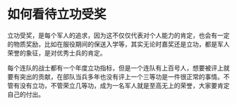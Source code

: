 # 如何看待立功受奖

立功受奖，是每个军人的追求，因为这不仅仅代表对个人能力的肯定，也会有一定的物质奖励，比如在服役期间的保送入学等，其实无论时嘉奖还是立功，都是军人荣誉的象征，是对优秀士兵的肯定。  

每个连队的战士都有一个年度立功指标，但是一个连队有上百号人，想要被评上就要有突出的贡献，在部队当兵多年也没有评上一个三等功是一件很正常的事情。不管有没有立功，不管荣立几等功，成为一名军人就是至高无上的荣誉，大家要肯定自己的付出。
